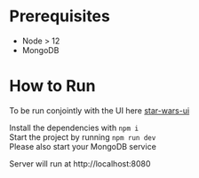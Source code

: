 # Prerequisites
- Node > 12
- MongoDB

# How to Run
To be run conjointly with the UI here [star-wars-ui](https://github.com/vivianew/star-wars-ui)

Install the dependencies with `npm i` \
Start the project by running `npm run dev` \
Please also start your MongoDB service 

Server will run at http://localhost:8080
